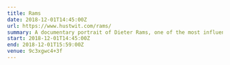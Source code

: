 ```yaml
---
title: Rams
date: 2018-12-01T14:45:00Z
url: https://www.hustwit.com/rams/
summary: A documentary portrait of Dieter Rams, one of the most influential designers alive, and a rumination on consumerism, sustainability, and the future of design.
start: 2018-12-01T14:45:00Z
end: 2018-12-01T15:59:00Z
venue: 9c3xgwc4+3f
---
```

